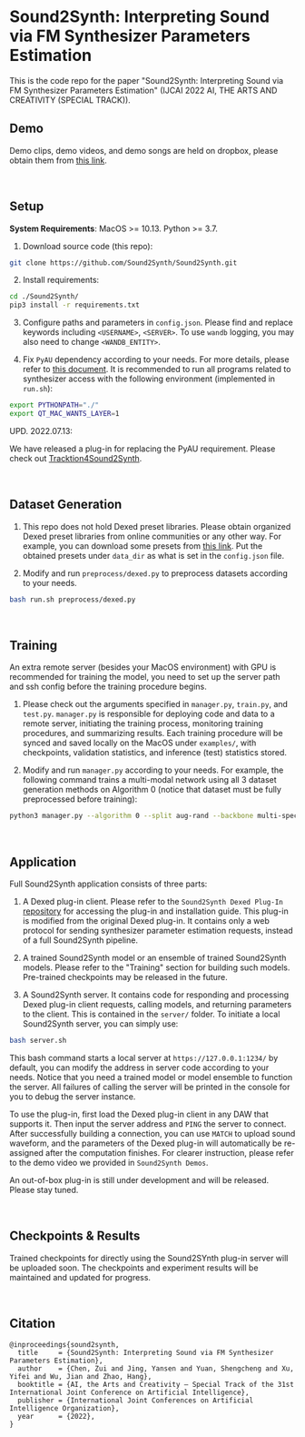 # Sound2Synth: Interpreting Sound via FM Synthesizer Parameters Estimation

This is the code repo for the paper "Sound2Synth: Interpreting Sound via FM Synthesizer Parameters Estimation" (IJCAI 2022 AI, THE ARTS AND CREATIVITY (SPECIAL TRACK)).

## Demo

Demo clips, demo videos, and demo songs are held on dropbox, please obtain them from [this link](https://www.dropbox.com/sh/fs9fu0y6iw45u90/AACfievRzwBMoOmGU4zLxxDYa?dl=0).

<br/>

## Setup

**System Requirements**: MacOS >= 10.13. Python >= 3.7.

1. Download source code (this repo):
```bash
git clone https://github.com/Sound2Synth/Sound2Synth.git
```

2. Install requirements:
```bash
cd ./Sound2Synth/
pip3 install -r requirements.txt
```

3. Configure paths and parameters in `config.json`. Please find and replace keywords including `<USERNAME>`, `<SERVER>`. To use `wandb` logging, you may also need to change `<WANDB_ENTITY>`.

4. Fix `PyAU` dependency according to your needs. For more details, please refer to [this document](./PyAU/README.txt). It is recommended to run all programs related to synthesizer access with the following environment (implemented in `run.sh`):
```bash
export PYTHONPATH="./"
export QT_MAC_WANTS_LAYER=1
```

UPD. 2022.07.13:

We have released a plug-in for replacing the PyAU requirement. Please check out [Tracktion4Sound2Synth](https://github.com/Sound2Synth/Tracktion4Sound2Synth).

<br/>

## Dataset Generation

1. This repo does not hold Dexed preset libraries. Please obtain organized Dexed preset libraries from online communities or any other way. For example, you can download some presets from [this link](https://www.audiopluginguy.com/free-dexed-plus-tonnes-patches/). Put the obtained presets under `data_dir` as what is set in the `config.json` file.

2. Modify and run `preprocess/dexed.py` to preprocess datasets according to your needs.
```bash
bash run.sh preprocess/dexed.py
```

<br/>

## Training

An extra remote server (besides your MacOS environment) with GPU is recommended for training the model, you need to set up the server path and ssh config before the training procedure begins.

1. Please check out the arguments specified in `manager.py`, `train.py`, and `test.py`. `manager.py` is responsible for deploying code and data to a remote server, initiating the training process, monitoring training procedures, and summarizing results. Each training procedure will be synced and saved locally on the MacOS under `examples/`, with checkpoints, validation statistics, and inference (test) statistics stored.

2. Modify and run `manager.py` according to your needs. For example, the following command trains a multi-modal network using all 3 dataset generation methods on Algorithm $0$ (notice that dataset must be fully preprocessed before training):
```bash
python3 manager.py --algorithm 0 --split aug-rand --backbone multi-spec --add-to-ensemble --classifier parameter --back-sync --clear --cuda <YOUR_CUDA_DEVICES>
```

<br/>

## Application

Full Sound2Synth application consists of three parts:

1. A Dexed plug-in client. Please refer to the `Sound2Synth Dexed Plug-In` [repository](https://github.com/Sound2Synth/Sound2Synth-Plug-Ins/) for accessing the plug-in and installation guide. This plug-in is modified from the original Dexed plug-in. It contains only a web protocol for sending synthesizer parameter estimation requests, instead of a full Sound2Synth pipeline.

2. A trained Sound2Synth model or an ensemble of trained Sound2Synth models. Please refer to the "Training" section for building such models. Pre-trained checkpoints may be released in the future.

3. A Sound2Synth server. It contains code for responding and processing Dexed plug-in client requests, calling models, and returning parameters to the client. This is contained in the `server/` folder. To initiate a local Sound2Synth server, you can simply use:
```bash
bash server.sh
```

This bash command starts a local server at `https://127.0.0.1:1234/` by default, you can modify the address in server code according to your needs. Notice that you need a trained model or model ensemble to function the server. All failures of calling the server will be printed in the console for you to debug the server instance.

To use the plug-in, first load the Dexed plug-in client in any DAW that supports it. Then input the server address and `PING` the server to connect. After successfully building a connection, you can use `MATCH` to upload sound waveform, and the parameters of the Dexed plug-in will automatically be re-assigned after the computation finishes. For clearer instruction, please refer to the demo video we provided in `Sound2Synth Demos`.

An out-of-box plug-in is still under development and will be released. Please stay tuned.

<br/>

## Checkpoints & Results

Trained checkpoints for directly using the Sound2SYnth plug-in server will be uploaded soon. The checkpoints and experiment results will be maintained and updated for progress.

<br/>

## Citation

```
@inproceedings{sound2synth,
  title     = {Sound2Synth: Interpreting Sound via FM Synthesizer Parameters Estimation},
  author    = {Chen, Zui and Jing, Yansen and Yuan, Shengcheng and Xu, Yifei and Wu, Jian and Zhao, Hang},
  booktitle = {AI, the Arts and Creativity – Special Track of the 31st International Joint Conference on Artificial Intelligence},
  publisher = {International Joint Conferences on Artificial Intelligence Organization},             
  year      = {2022},
}
```